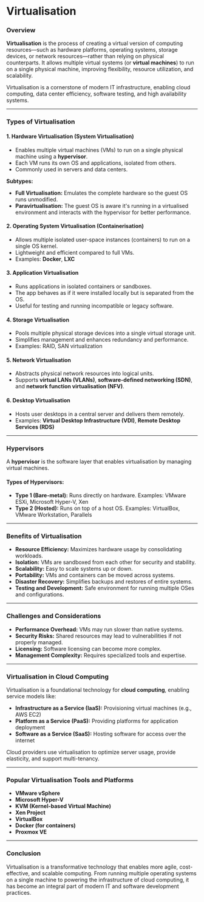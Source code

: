# Virtualisation

### **Overview**

**Virtualisation** is the process of creating a virtual version of computing resources—such as hardware platforms, operating systems, storage devices, or network resources—rather than relying on physical counterparts. It allows multiple virtual systems (or **virtual machines**) to run on a single physical machine, improving flexibility, resource utilization, and scalability.

Virtualisation is a cornerstone of modern IT infrastructure, enabling cloud computing, data center efficiency, software testing, and high availability systems.

***

### **Types of Virtualisation**

#### **1. Hardware Virtualisation (System Virtualisation)**

* Enables multiple virtual machines (VMs) to run on a single physical machine using a **hypervisor**.
* Each VM runs its own OS and applications, isolated from others.
* Commonly used in servers and data centers.

**Subtypes:**

* **Full Virtualisation:** Emulates the complete hardware so the guest OS runs unmodified.
* **Paravirtualisation:** The guest OS is aware it's running in a virtualised environment and interacts with the hypervisor for better performance.

#### **2. Operating System Virtualisation (Containerisation)**

* Allows multiple isolated user-space instances (containers) to run on a single OS kernel.
* Lightweight and efficient compared to full VMs.
* Examples: **Docker**, **LXC**

#### **3. Application Virtualisation**

* Runs applications in isolated containers or sandboxes.
* The app behaves as if it were installed locally but is separated from the OS.
* Useful for testing and running incompatible or legacy software.

#### **4. Storage Virtualisation**

* Pools multiple physical storage devices into a single virtual storage unit.
* Simplifies management and enhances redundancy and performance.
* Examples: RAID, SAN virtualization

#### **5. Network Virtualisation**

* Abstracts physical network resources into logical units.
* Supports **virtual LANs (VLANs)**, **software-defined networking (SDN)**, and **network function virtualisation (NFV)**.

#### **6. Desktop Virtualisation**

* Hosts user desktops in a central server and delivers them remotely.
* Examples: **Virtual Desktop Infrastructure (VDI)**, **Remote Desktop Services (RDS)**

***

### **Hypervisors**

A **hypervisor** is the software layer that enables virtualisation by managing virtual machines.

#### **Types of Hypervisors:**

* **Type 1 (Bare-metal):** Runs directly on hardware. Examples: VMware ESXi, Microsoft Hyper-V, Xen
* **Type 2 (Hosted):** Runs on top of a host OS. Examples: VirtualBox, VMware Workstation, Parallels

***

### **Benefits of Virtualisation**

* **Resource Efficiency:** Maximizes hardware usage by consolidating workloads.
* **Isolation:** VMs are sandboxed from each other for security and stability.
* **Scalability:** Easy to scale systems up or down.
* **Portability:** VMs and containers can be moved across systems.
* **Disaster Recovery:** Simplifies backups and restores of entire systems.
* **Testing and Development:** Safe environment for running multiple OSes and configurations.

***

### **Challenges and Considerations**

* **Performance Overhead:** VMs may run slower than native systems.
* **Security Risks:** Shared resources may lead to vulnerabilities if not properly managed.
* **Licensing:** Software licensing can become more complex.
* **Management Complexity:** Requires specialized tools and expertise.

***

### **Virtualisation in Cloud Computing**

Virtualisation is a foundational technology for **cloud computing**, enabling service models like:

* **Infrastructure as a Service (IaaS):** Provisioning virtual machines (e.g., AWS EC2)
* **Platform as a Service (PaaS):** Providing platforms for application deployment
* **Software as a Service (SaaS):** Hosting software for access over the internet

Cloud providers use virtualisation to optimize server usage, provide elasticity, and support multi-tenancy.

***

### **Popular Virtualisation Tools and Platforms**

* **VMware vSphere**
* **Microsoft Hyper-V**
* **KVM (Kernel-based Virtual Machine)**
* **Xen Project**
* **VirtualBox**
* **Docker (for containers)**
* **Proxmox VE**

***

### **Conclusion**

Virtualisation is a transformative technology that enables more agile, cost-effective, and scalable computing. From running multiple operating systems on a single machine to powering the infrastructure of cloud computing, it has become an integral part of modern IT and software development practices.
